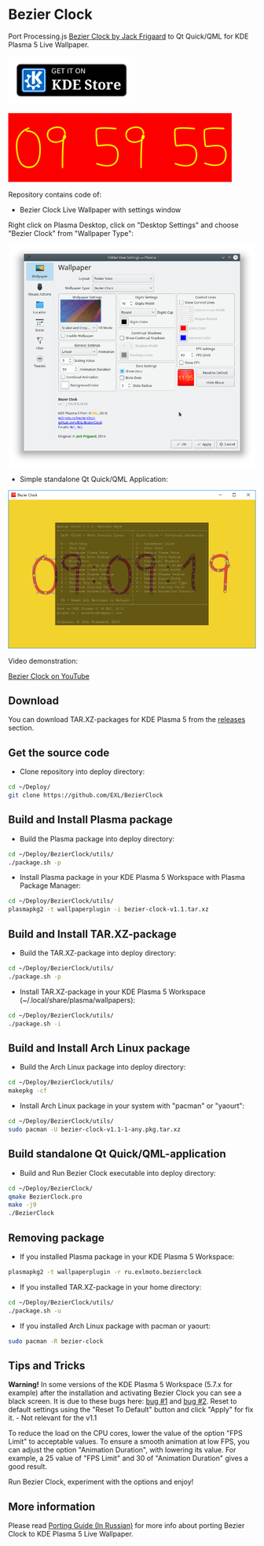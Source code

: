 Bezier Clock
=============

Port Processing.js [Bezier Clock by Jack Frigaard](http://frigaardj.github.io/bezier-clock/) to Qt Quick/QML for KDE Plasma 5 Live Wallpaper.

[![Get Bezier Clock on KDE Store](images/KDE_Store_Get_it_on_Label.png)](https://store.kde.org/p/1154469/)

![Bezier Clock Animation](images/Bezier_clock_animation.gif)

Repository contains code of:

* Bezier Clock Live Wallpaper with settings window

Right click on Plasma Desktop, click on "Desktop Settings" and choose "Bezier Clock" from "Wallpaper Type":

![Bezier Clock KDE Plasma 5 Settings](images/Screenshot_settings.png)

* Simple standalone Qt Quick/QML Application:

![Bezier Clock Application on MS Windows 10](images/Screenshot_app.png)

Video demonstration:

[Bezier Clock on YouTube](http://youtu.be/S5bH2YC9VdM)

## Download

You can download TAR.XZ-packages for KDE Plasma 5 from the [releases](https://github.com/EXL/BezierClock/releases) section.

## Get the source code

* Clone repository into deploy directory:

```sh
cd ~/Deploy/
git clone https://github.com/EXL/BezierClock
```

## Build and Install Plasma package

* Build the Plasma package into deploy directory:

```sh
cd ~/Deploy/BezierClock/utils/
./package.sh -p
```

* Install Plasma package in your KDE Plasma 5 Workspace with Plasma Package Manager:

```sh
cd ~/Deploy/BezierClock/utils/
plasmapkg2 -t wallpaperplugin -i bezier-clock-v1.1.tar.xz
```

## Build and Install TAR.XZ-package

* Build the TAR.XZ-package into deploy directory:

```sh
cd ~/Deploy/BezierClock/utils/
./package.sh -p
```

* Install TAR.XZ-package in your KDE Plasma 5 Workspace (~/.local/share/plasma/wallpapers):

```sh
cd ~/Deploy/BezierClock/utils/
./package.sh -i
```

## Build and Install Arch Linux package

* Build the Arch Linux package into deploy directory:

```sh
cd ~/Deploy/BezierClock/utils/
makepkg -cf
```

* Install Arch Linux package in your system with "pacman" or "yaourt":

```sh
cd ~/Deploy/BezierClock/utils/
sudo pacman -U bezier-clock-v1.1-1-any.pkg.tar.xz
```

## Build standalone Qt Quick/QML-application

* Build and Run Bezier Clock executable into deploy directory:

```sh
cd ~/Deploy/BezierClock/
qmake BezierClock.pro
make -j9
./BezierClock
```

## Removing package

* If you installed Plasma package in your KDE Plasma 5 Workspace:

```sh
plasmapkg2 -t wallpaperplugin -r ru.exlmoto.bezierclock
```

* If you installed TAR.XZ-package in your home directory:

```sh
cd ~/Deploy/BezierClock/utils/
./package.sh -u
```

* If you installed Arch Linux package with pacman or yaourt:

```sh
sudo pacman -R bezier-clock
```

## Tips and Tricks

**Warning!**
In some versions of the KDE Plasma 5 Workspace (5.7.x for example) after the installation and activating Bezier Clock you can see a black screen.
It is due to these bugs here: [bug #1](https://bugs.kde.org/show_bug.cgi?id=367546) and [bug #2](https://bugs.kde.org/show_bug.cgi?id=366390).
Reset to default settings using the "Reset To Default" button and click "Apply" for fix it. - Not relevant for the v1.1

To reduce the load on the CPU cores, lower the value of the option "FPS Limit" to acceptable values.
To ensure a smooth animation at low FPS, you can adjust the option "Animation Duration", with lowering its value.
For example, a 25 value of "FPS Limit" and 30 of "Animation Duration" gives a good result.

Run Bezier Clock, experiment with the options and enjoy!

## More information

Please read [Porting Guide (In Russian)](http://exlmoto.ru/bezier-clock) for more info about porting Bezier Clock to KDE Plasma 5 Live Wallpaper.
